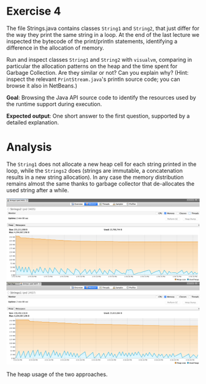 # Exercise 4
The file Strings.java contains classes `String1` and `String2`, that just differ for the way they print the same string in a loop. At the end of the last lecture we inspected the bytecode of the print/println statements, identifying a difference in the allocation of memory.

Run and inspect classes `String1` and `String2` with `visualvm`, comparing in particular the allocation patterns on the heap and the time spent for Garbage Collection. Are they similar or not? Can you explain why? (Hint: inspect the relevant `PrintStream.java`'s println source code; you can browse it also in NetBeans.)

**Goal**: Browsing the Java API source code to identify the resources used by the runtime support during execution.

**Expected output**: One short answer to the first question, supported by a detailed explanation.

# Analysis

The `String1` does not allocate a new heap cell for each string printed in the loop, while the `Strings2` does (strings are immutable, a concatenation results in a new string allocation). In any case the memory distribution remains almost the same thanks to garbage collector that de-allocates the used string after a while.

![VisualVM](./assets/visualvm.png "VisualVM")

The heap usage of the two approaches.